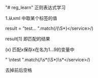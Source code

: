 "# reg_learn" 
正则表达式学习

1.从xml 中取某个标签的值

result = "<xml><service>test</service><body>...</body></xml> ".match(/<service>(\S*)<\/service>/)
  
result[1] 即匹配的结果

(x) 匹配x保存x在名为$1...$9的变量中 


"<body><service>  \ntest  </service></body>".match(/<service>\s*(\S*)\s*<\/service>/)
  
 去掉前后空格
